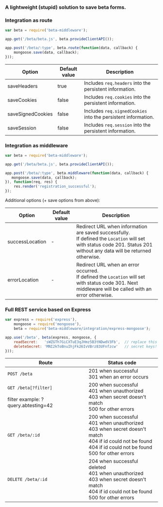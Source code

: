 ### A lightweight (stupid) solution to save beta forms.

### Integration as route

```javascript
var beta = require('beta-middleware');

app.get('/beta/beta.js', beta.provideClientAPI());

app.post('/beta/:type', beta.route(function(data, callback) {
    mongoose.save(data, callback);
}));
```

| Option | Default value | Description |
|---|---|---|
| saveHeaders | true | Includes `req.headers` into the persistent information. |
| saveCookies | false | Includes `req.cookies` into the persistent information. |
| saveSignedCookies | false | Includes `req.signedCookies` into the persistent information. |
| saveSession | false | Includes `req.session` into the persistent information. |

### Integration as middleware

```javascript
var beta = require('beta-middleware');

app.get('/beta/beta.js', beta.provideClientAPI());

app.post('/beta/:type', beta.middleware(function(data, callback) {
   mongoose.save(data, callback);
}), function(req, res) {
    res.render('registration_successful');
});
```

Additional options (+ save options from above):

| Option | Default value | Description |
|---|---|---|
| successLocation | - | Redirect URL when information are saved successfully.<br/>If defined the `Location` will set with status code 201. Status 201 without any data will be returned otherwise. |
| errorLocation | - | Redirect URL when an error occurred.<br/>If defined the `Location` will set with status code 301. Next middleware will be called with an error otherwise. |

### Full REST service based on Express

```javascript
var express = require('express'),
	mongoose = require('mongoose'),
	beta = require('beta-middleware/integration/express-mongoose');

app.use('/beta', beta(express, mongoose, {
    readSecret:   'sWZGTh7GiCXTuE3qJHmz5B3tNDwdV3Fb',  // replace this
    deleteSecret: 'MNI2kToBnuIhjFk26IvVBrz83UFnfzcw'   // secret keys!
}));
```

| Route | Status code |
|---|---|
| `POST /beta` | 201 when successful<br/>301 when an error occurs |
| `GET /beta[?filter]`<br/><br/>filter example: ?query.abtesting=42 | 200 when successful<br/>401 when unauthorized<br/>403 when secret doesn't match<br/>500 for other errors |
| `GET /beta/:id` | 200 when successful<br/>401 when unauthorized<br/>403 when secret doesn't match<br/>404 if id could not be found<br/>404 if id could not be found<br/>500 for other errors |
| `DELETE /beta/:id` | 204 when successful deleted<br/>401 when unauthorized<br/>403 when secret doesn't match<br/>404 if id could not be found<br/>500 for other errors |

